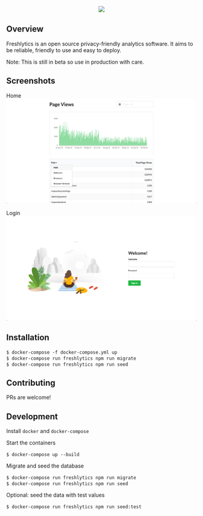 <p align="center"><img src="https://raw.githubusercontent.com/sheshbabu/freshlytics/master/docs/title.png" /></p>

## Overview

Freshlytics is an open source privacy-friendly analytics software. It aims to be reliable, friendly to use and easy to deploy.

Note: This is still in beta so use in production with care.

## Screenshots

Home
![Screenshot](./docs/home.png)

Login
![Screenshot](./docs/login.png)

## Installation

```shell
$ docker-compose -f docker-compose.yml up
$ docker-compose run freshlytics npm run migrate
$ docker-compose run freshlytics npm run seed
```

## Contributing

PRs are welcome!

## Development

Install `docker` and `docker-compose`

Start the containers

```shell
$ docker-compose up --build
```

Migrate and seed the database

```shell
$ docker-compose run freshlytics npm run migrate
$ docker-compose run freshlytics npm run seed
```

Optional: seed the data with test values

```shell
$ docker-compose run freshlytics npm run seed:test
```
